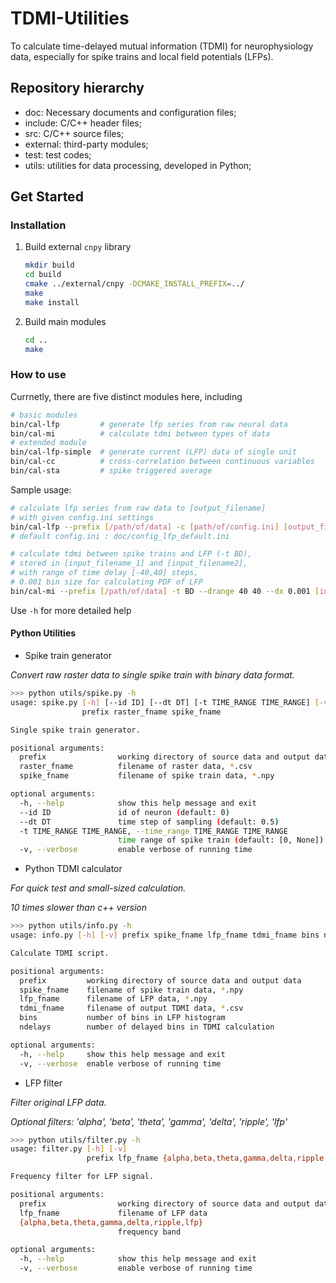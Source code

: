 # TDMI-Utilities
To calculate time-delayed mutual information (TDMI) for neurophysiology data, especially for spike trains and local field potentials (LFPs).
## Repository hierarchy
- doc: Necessary documents and configuration files;
- include: C/C++ header files;
- src: C/C++ source files;
- external: third-party modules;
- test: test codes;
- utils: utilities for data processing, developed in Python;

## Get Started
### Installation

1. Build external `cnpy` library
	
	```bash
	mkdir build
	cd build
	cmake ../external/cnpy -DCMAKE_INSTALL_PREFIX=../
	make
	make install
	```

2. Build main modules

	```bash
	cd ..
	make
	```
	
### How to use
Currnetly, there are five distinct modules here, including

```bash
# basic modules
bin/cal-lfp			# generate lfp series from raw neural data
bin/cal-mi			# calculate tdmi between types of data
# extended module
bin/cal-lfp-simple	# generate current (LFP) data of single unit
bin/cal-cc			# cross-correlation between continuous variables
bin/cal-sta			# spike triggered average
```

Sample usage:

```bash
# calculate lfp series from raw data to [output_filename]
# with given config.ini settings
bin/cal-lfp --prefix [/path/of/data] -c [path/of/config.ini] [output_filename]
# default config.ini : doc/config_lfp_default.ini

# calculate tdmi between spike trains and LFP (-t BD),
# stored in [input_filename_1] and [input_filename2], 
# with range of time delay [-40,40] steps,
# 0.001 bin size for calculating PDF of LFP
bin/cal-mi --prefix [/path/of/data] -t BD --drange 40 40 --dx 0.001 [input_filename_1] [input_filename2] [output_filename] 
```

Use ```-h``` for more detailed help

#### Python Utilities
- Spike train generator

*Convert raw raster data to single spike train with binary data format.*

```bash
>>> python utils/spike.py -h
usage: spike.py [-h] [--id ID] [--dt DT] [-t TIME_RANGE TIME_RANGE] [-v]
                prefix raster_fname spike_fname

Single spike train generator.

positional arguments:
  prefix                working directory of source data and output data
  raster_fname          filename of raster data, *.csv
  spike_fname           filename of spike train data, *.npy

optional arguments:
  -h, --help            show this help message and exit
  --id ID               id of neuron (default: 0)
  --dt DT               time step of sampling (default: 0.5)
  -t TIME_RANGE TIME_RANGE, --time_range TIME_RANGE TIME_RANGE
                        time range of spike train (default: [0, None])
  -v, --verbose         enable verbose of running time
```

- Python TDMI calculator

*For quick test and small-sized calculation.*

*10 times slower than c++ version*

```bash
>>> python utils/info.py -h
usage: info.py [-h] [-v] prefix spike_fname lfp_fname tdmi_fname bins ndelays

Calculate TDMI script.

positional arguments:
  prefix         working directory of source data and output data
  spike_fname    filename of spike train data, *.npy
  lfp_fname      filename of LFP data, *.npy
  tdmi_fname     filename of output TDMI data, *.csv
  bins           number of bins in LFP histogram
  ndelays        number of delayed bins in TDMI calculation

optional arguments:
  -h, --help     show this help message and exit
  -v, --verbose  enable verbose of running time

```

- LFP filter

*Filter original LFP data.*

*Optional filters: 'alpha', 'beta', 'theta', 'gamma', 'delta', 'ripple', 'lfp'*

```bash
>>> python utils/filter.py -h
usage: filter.py [-h] [-v]
                 prefix lfp_fname {alpha,beta,theta,gamma,delta,ripple,lfp}

Frequency filter for LFP signal.

positional arguments:
  prefix                working directory of source data and output data
  lfp_fname             filename of LFP data
  {alpha,beta,theta,gamma,delta,ripple,lfp}
                        frequency band

optional arguments:
  -h, --help            show this help message and exit
  -v, --verbose         enable verbose of running time

```
